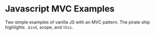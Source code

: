 # Javascript MVC Examples

Two simple examples of vanilla JS with an MVC pattern. The pirate ship highlights  `.bind`, scope, and `this`.